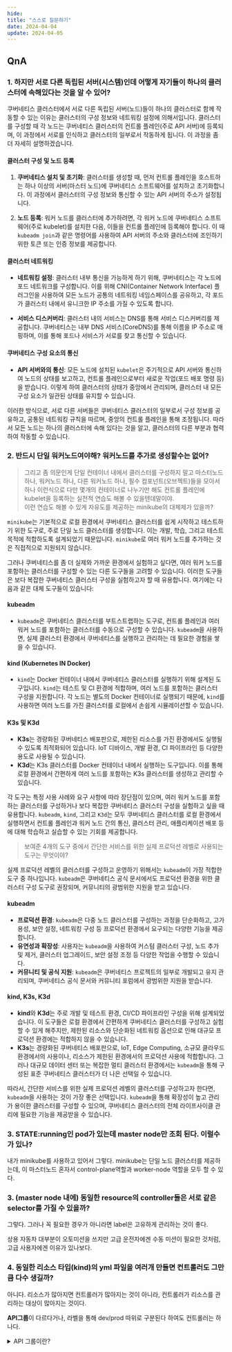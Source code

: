 ```yaml
---
hide:
title: "스스로 질문하기"
date: 2024-04-04
update: 2024-04-05
---
```


## QnA

### 1. 하지만 서로 다른 독립된 서버(시스템)인데 어떻게 자기들이 하나의 클러스터에 속해있다는 것을 알 수 있어?

쿠버네티스 클러스터에서 서로 다른 독립된 서버(노드)들이 하나의 클러스터로 함께 작동할 수 있는 이유는 클러스터의 구성 정보와 네트워킹 설정에 의해서입니다. 클러스터를 구성할 때 각 노드는 쿠버네티스 클러스터의 컨트롤 플레인(주로 API 서버)에 등록되며, 이 과정에서 서로를 인식하고 클러스터의 일부로서 작동하게 됩니다. 이 과정을 좀 더 자세히 설명하겠습니다.

#### 클러스터 구성 및 노드 등록

1. **쿠버네티스 설치 및 초기화**: 클러스터를 생성할 때, 먼저 컨트롤 플레인을 호스트하는 하나 이상의 서버(마스터 노드)에 쿠버네티스 소프트웨어를 설치하고 초기화합니다. 이 과정에서 클러스터의 구성 정보와 통신할 수 있는 API 서버의 주소가 설정됩니다.

2. **노드 등록**: 워커 노드를 클러스터에 추가하려면, 각 워커 노드에 쿠버네티스 소프트웨어(주로 kubelet)를 설치한 다음, 이들을 컨트롤 플레인에 등록해야 합니다. 이 때 `kubeadm join`과 같은 명령어를 사용하여 API 서버의 주소와 클러스터에 조인하기 위한 토큰 또는 인증 정보를 제공합니다.

#### 클러스터 네트워킹

- **네트워킹 설정**: 클러스터 내부 통신을 가능하게 하기 위해, 쿠버네티스는 각 노드에 포드 네트워크를 구성합니다. 이를 위해 CNI(Container Network Interface) 플러그인을 사용하여 모든 노드가 공통의 네트워킹 네임스페이스를 공유하고, 각 포드가 클러스터 내에서 유니크한 IP 주소를 가질 수 있도록 합니다.

- **서비스 디스커버리**: 클러스터 내의 서비스는 DNS를 통해 서비스 디스커버리를 제공합니다. 쿠버네티스는 내부 DNS 서비스(CoreDNS)를 통해 이름을 IP 주소로 매핑하며, 이를 통해 포드나 서비스가 서로를 찾고 통신할 수 있습니다.

#### 쿠버네티스 구성 요소의 통신

- **API 서버와의 통신**: 모든 노드에 설치된 `kubelet`은 주기적으로 API 서버와 통신하여 노드의 상태를 보고하고, 컨트롤 플레인으로부터 새로운 작업(포드 배포 명령 등)을 받습니다. 이렇게 하여 클러스터의 상태가 중앙에서 관리되며, 클러스터 내 모든 구성 요소가 일관된 상태를 유지할 수 있습니다.

이러한 방식으로, 서로 다른 서버들은 쿠버네티스 클러스터의 일부로서 구성 정보를 공유하고, 공통된 네트워킹 규칙을 따르며, 중앙의 컨트롤 플레인을 통해 조정됩니다. 따라서 모든 노드는 하나의 클러스터에 속해 있다는 것을 알고, 클러스터의 다른 부분과 협력하여 작동할 수 있습니다.

### 2. 반드시 단일 워커노드여야해? 워커노드를 추가로 생성할수는 없어?

> 그리고 좀 의문인게 단일 컨테이너 내에서 클러스터를 구성하지 말고 마스터노드 하나, 워커노드 하나, 다른 워커노드 하나, 필수 컴포넌트(오브젝트)들을 모아서 하나 이런식으로 다만 몇개의 컨테이너로 나누기만 해도 컨트롤 플레인에 kubelet을 등록하는 실전적 연습도 해볼 수 있을텐데말이야.  
> 이런 연습도 해볼 수 있게 자유도를 제공하는 minikube의 대체제가 있을까?

`minikube`는 기본적으로 로컬 환경에서 쿠버네티스 클러스터를 쉽게 시작하고 테스트하기 위한 도구로, 주로 단일 노드 클러스터를 생성합니다. 이는 개발, 학습, 그리고 테스트 목적에 적합하도록 설계되었기 때문입니다. `minikube`로 여러 워커 노드를 추가하는 것은 직접적으로 지원되지 않습니다.

그러나 쿠버네티스를 좀 더 실제와 가까운 환경에서 실험하고 싶다면, 여러 워커 노드를 포함하는 클러스터를 구성할 수 있는 다른 도구들을 고려할 수 있습니다. 이러한 도구들은 보다 복잡한 쿠버네티스 클러스터 구성을 실험하고자 할 때 유용합니다. 여기에는 다음과 같은 대체 도구들이 있습니다:

#### kubeadm

- `kubeadm`은 쿠버네티스 클러스터를 부트스트랩하는 도구로, 컨트롤 플레인과 여러 워커 노드를 포함하는 클러스터를 수동으로 구성할 수 있습니다. `kubeadm`을 사용하면, 실제 클러스터 환경에서 쿠버네티스를 실행하고 관리하는 데 필요한 경험을 쌓을 수 있습니다.

#### kind (Kubernetes IN Docker)

- `kind`는 Docker 컨테이너 내에서 쿠버네티스 클러스터를 실행하기 위해 설계된 도구입니다. `kind`는 테스트 및 CI 환경에 적합하며, 여러 노드를 포함하는 클러스터 구성을 지원합니다. 각 노드는 별도의 Docker 컨테이너로 실행되기 때문에, `kind`를 사용하면 여러 노드를 가진 클러스터를 로컬에서 손쉽게 시뮬레이션할 수 있습니다.

#### K3s 및 K3d

- **K3s**는 경량화된 쿠버네티스 배포판으로, 제한된 리소스를 가진 환경에서도 실행될 수 있도록 최적화되어 있습니다. IoT 디바이스, 개발 환경, CI 파이프라인 등 다양한 용도로 사용될 수 있습니다.
- **K3d**는 K3s 클러스터를 Docker 컨테이너 내에서 실행하는 도구입니다. 이를 통해 로컬 환경에서 간편하게 여러 노드를 포함하는 K3s 클러스터를 생성하고 관리할 수 있습니다.

각 도구는 특정 사용 사례와 요구 사항에 따라 장단점이 있으며, 여러 워커 노드를 포함하는 클러스터를 구성하거나 보다 복잡한 쿠버네티스 클러스터 구성을 실험하고 싶을 때 유용합니다. `kubeadm`, `kind`, 그리고 `K3d`는 모두 쿠버네티스 클러스터를 로컬 환경에서 실행하면서 컨트롤 플레인과 워커 노드 간의 통신, 클러스터 관리, 애플리케이션 배포 등에 대해 학습하고 실습할 수 있는 기회를 제공합니다.

> 보여준 4개의 도구 중에서 간단한 서비스를 위한 실제 프로덕션 레벨로 사용되는 도구는 무엇이야?

실제 프로덕션 레벨의 클러스터를 구성하고 운영하기 위해서는 `kubeadm`이 가장 적합한 도구 중 하나입니다. `kubeadm`은 쿠버네티스 공식 문서에서도 프로덕션 환경을 위한 클러스터 구성 도구로 권장되며, 커뮤니티의 광범위한 지원을 받고 있습니다.

#### kubeadm

- **프로덕션 환경**: `kubeadm`은 다중 노드 클러스터를 구성하는 과정을 단순화하고, 고가용성, 보안 설정, 네트워킹 구성 등 프로덕션 환경에서 요구되는 다양한 기능을 제공합니다.
- **유연성과 확장성**: 사용자는 `kubeadm`을 사용하여 커스텀 클러스터 구성, 노드 추가 및 제거, 클러스터 업그레이드, 보안 설정 조정 등 다양한 작업을 수행할 수 있습니다.
- **커뮤니티 및 공식 지원**: `kubeadm`은 쿠버네티스 프로젝트의 일부로 개발되고 유지 관리되며, 쿠버네티스 공식 문서와 커뮤니티 포럼에서 광범위한 지원을 받습니다.

#### kind, K3s, K3d

- **kind**와 **K3d**는 주로 개발 및 테스트 환경, CI/CD 파이프라인 구성을 위해 설계되었습니다. 이 도구들은 로컬 환경에서 간편하게 쿠버네티스 클러스터를 구성하고 실험할 수 있게 해주지만, 제한된 리소스와 단순화된 네트워킹 옵션으로 인해 대규모 프로덕션 환경에는 적합하지 않을 수 있습니다.
- **K3s**는 경량화된 쿠버네티스 배포판으로, IoT, Edge Computing, 소규모 클라우드 환경에서의 사용이나, 리소스가 제한된 환경에서의 프로덕션 사용에 적합합니다. 그러나 대규모 데이터 센터 또는 복잡한 멀티 클러스터 환경에서는 `kubeadm`을 통해 구성된 표준 쿠버네티스 클러스터가 더 나은 선택일 수 있습니다.

따라서, 간단한 서비스를 위한 실제 프로덕션 레벨의 클러스터를 구성하고자 한다면, `kubeadm`을 사용하는 것이 가장 좋은 선택입니다. `kubeadm`을 통해 확장성이 높고 관리가 용이한 클러스터를 구성할 수 있으며, 쿠버네티스 클러스터의 전체 라이프사이클 관리에 필요한 기능을 제공받을 수 있습니다.

### 3. STATE:running인 pod가 있는데 master node만 조회 된다. 이럴수가 있나?

내가 minikube를 사용하고 있어서 그렇다. minikube는 단일 노드 클러스터를 제공하는데, 이 마스터노드 혼자서 control-plane역할과 worker-node 역할을 모두 할 수 있다.

### 3. (master node 내에) 동일한 resource의 controller들은 서로 같은 selector를 가질 수 있을까?

그렇다. 그러나 꼭 필요한 경우가 아니라면 label은 고유하게 관리하는 것이 좋다.

상용 자동차 대부분이 오토미션을 쓰지만 고급 운전자에겐 수동 미션이 필요한 것처럼, 고급 사용자에겐 이유가 있나보다.

### 4. 동일한 리소스 타입(kind)의 yml 파일을 여러개 만들면 컨트롤러도 그만큼 다수 생길까?

아니다. 리소스가 많아지면 컨트롤러가 많아지는 것이 아니라, 컨트롤러가 리소스를 관리하는 대상이 많아지는 것이다.

**API그룹**이 다르다거나, 라벨을 통해 dev/prod 따위로 구분된다 하여도 컨트롤러는 하나다.

<details>
<summary>API 그룹이란?</summary>

`kubectl get <resource>` 명령을 통해 쿠버네티스 클러스터 내의 리소스를 조회할 때, 리소스의 `NAME`은 `<리소스 유형>/<리소스 이름>` 의 형태로 표시된다.

```sh
NAME                           READY   STATUS    RESTARTS   AGE
pod/echo-dp-7f45545895-5rmtm   1/1     Running   0          16m
pod/echo-dp-7f45545895-86hs9   1/1     Running   0          16m
pod/echo-dp-7f45545895-g9766   1/1     Running   0          16m
pod/echo-dp-7f45545895-w9fpn   1/1     Running   0          16m

NAME                                 DESIRED   CURRENT   READY   AGE
replicaset.apps/echo-dp-68fd75c85b   0         0         0       36m
replicaset.apps/echo-dp-7f45545895   4         4         4       16m

NAME                      READY   UP-TO-DATE   AVAILABLE   AGE
deployment.apps/echo-dp   4/4     4            4           36m
```

이때, `<리소스 유형>`에 `.<API group>`이 함께 표시된다. 각각은 쿠버네티스 API 내에서 리소스를 그룹화하고 관리하는 방식을 나타낸다. 예를 들어, `Deployment` 리소스는 `apps` API 그룹에 속해 있으므로, `kubectl get` 명령을 통해 조회할 때 `deployment.apps`와 같이 표시된다.

이는 쿠버네티스에서 직접 제공한다. 아래는 API 그룹의 일부 예시이다.

#### `Core` (핵심 그룹)

- **경로**: `/api/v1`
- **리소스**: `Pods`, `Services`, `Namespaces`, `ConfigMaps`, `Events`, `Endpoints`, `PersistentVolumes`, `PersistentVolumeClaims` 등
- **설명**: 쿠버네티스의 가장 기본적인 리소스를 제공합니다. 핵심 그룹은 특별한 그룹 이름 없이 사용됩니다.

#### `batch`

- **경로**: `/apis/batch/v1`
- **리소스**: `Jobs`, `CronJobs`
- **설명**: 일회성 작업 또는 예약된 작업을 실행하기 위한 리소스를 포함합니다.

#### `autoscaling`

- **경로**: `/apis/autoscaling/v1`
- **리소스**: `HorizontalPodAutoscalers`
- **설명**: 애플리케이션의 스케일을 자동으로 조절하기 위한 리소스를 포함합니다.

#### `networking.k8s.io`

- **경로**: `/apis/networking.k8s.io/v1`
- **리소스**: `Ingress`, `NetworkPolicies`
- **설명**: 클러스터 내 네트워크 통신 규칙 및 외부로의 접근을 관리하는 데 사용되는 리소스를 포함합니다.

#### `rbac.authorization.k8s.io`

- **경로**: `/apis/rbac.authorization.k8s.io/v1`
- **리소스**: `Roles`, `RoleBindings`, `ClusterRoles`, `ClusterRoleBindings`
- **설명**: 리소스 접근 권한을 제어하는데 사용되는 Role-Based Access Control(RBAC) 관련 리소스를 포함합니다.

#### `storage.k8s.io`

- **경로**: `/apis/storage.k8s.io/v1`
- **리소스**: `StorageClasses`, `VolumeAttachments`
- **설명**: 스토리지 클래스 및 볼륨 첨부 정보와 같은, 스토리지 관련 리소스를 제공합니다.

#### `apiextensions.k8s.io`

- **경로**: `/apis/apiextensions.k8s.io/v1`
- **리소스**: `CustomResourceDefinitions` (CRDs)
- **설명**: 사용자가 정의한 리소스를 쿠버네티스 API에 추가할 수 있게 해주는 리소스를 포함합니다.

이외에도 쿠버네티스는 `admissionregistration.k8s.io`, `scheduling.k8s.io`, `coordination.k8s.io`와 같은 다양한 API 그룹을 제공하며, 쿠버네티스의 기능과 확장성을 증대시킵니다. 각 API 그룹은 쿠버네티스 클러스터를 효율적으로 운영하고 관리하기 위한 특정 범주의 리소스와 기능을 제공합니다.

</details>
